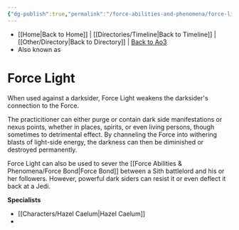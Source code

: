 ```yaml
---
{"dg-publish":true,"permalink":"/force-abilities-and-phenomena/force-light/","tags":["light","jedi","utility","alter","forcepower"]}
---
```


- [[Home\|Back to Home]] | [[Directories/Timeline\|Back to Timeline]] | [[Other/Directory\|Back to Directory]] | [Back to Ao3](https://archiveofourown.org/works/19334440/chapters/45992584)
- Also known as 

# Force Light
When used against a darksider, Force Light weakens the darksider's connection to the Force. 

The practicitioner can either purge or contain dark side manifestations or nexus points, whether in places, spirits, or even living persons, though sometimes to detrimental effect. By channeling the Force into withering blasts of light-side energy, the darkness can then be diminished or destroyed permanently. 

Force Light can also be used to sever the [[Force Abilities & Phenomena/Force Bond\|Force Bond]] between a Sith battlelord and his or her followers. However, powerful dark siders can resist it or even deflect it back at a Jedi.

**Specialists**
- [[Characters/Hazel Caelum\|Hazel Caelum]]
- 